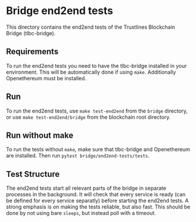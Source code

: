 # Bridge end2end tests

This directory contains the end2end tests of the Trustlines Blockchain Bridge (tlbc-bridge).

## Requirements

To run the end2end tests you need to have the tlbc-bridge
installed in your environment. This will be automatically done if using `make`.
Additionally Openethereum must be installed.

## Run

To run the end2end tests, use
`make test-end2end`
from the `bridge` directory, or use `make test-end2end/bridge`
from the blockchain root directory.

## Run without make

To run the tests without `make`, make sure that tlbc-bridge and Openethereum
are installed. Then run `pytest bridge/end2end-tests/tests`.

## Test Structure

The end2end tests start all relevant parts of the bridge in separate processes in the background.
It will check that every service is ready (can be defined for every service separatly) before starting the end2end tests.
A strong emphasis is on making the tests reliable, but also fast. This should be done by not using bare `sleeps`,
but instead poll with a timeout.

